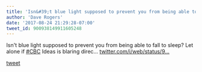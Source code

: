 ```yaml
---
title: 'Isn&#39;t blue light supposed to prevent you from being able to fall to sleep?...'
author: 'Dave Rogers'
date: '2017-08-24 21:29:28-07:00'
tweet_id: 900938149911605248
---
```

Isn't blue light supposed to prevent you from being able to fall to sleep? Let alone if [#CBC](https://twitter.com/hashtag/cbc) Ideas is blaring direc… [twitter.com/i/web/status/9…](https://twitter.com/i/web/status/900938149911605248)

[tweet](https://twitter.com/yukondude/status/900938149911605248)